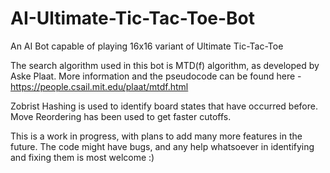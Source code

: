 # AI-Ultimate-Tic-Tac-Toe-Bot
An AI Bot capable of playing 16x16 variant of Ultimate Tic-Tac-Toe

The search algorithm used in this bot is MTD(f) algorithm, as developed by Aske Plaat.
More information and the pseudocode can be found here - https://people.csail.mit.edu/plaat/mtdf.html

Zobrist Hashing is used to identify board states that have occurred before.
Move Reordering has been used to get faster cutoffs.

This is a work in progress, with plans to add many more features in the future.
The code might have bugs, and any help whatsoever in identifying and fixing them is most welcome :)

